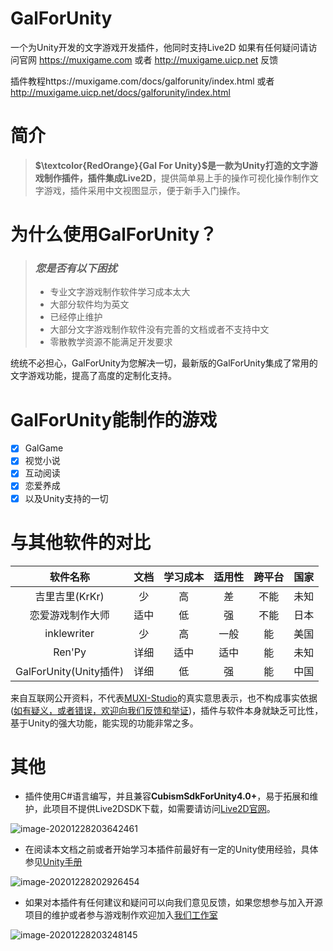 # GalForUnity
一个为Unity开发的文字游戏开发插件，他同时支持Live2D
如果有任何疑问请访问官网 https://muxigame.com 或者 http://muxigame.uicp.net 反馈

插件教程https://muxigame.com/docs/galforunity/index.html 或者 http://muxigame.uicp.net/docs/galforunity/index.html
# 简介

> **$\textcolor{RedOrange}{Gal For Unity}$**是一款为Unity打造的文字游戏制作插件，插件集成**Live2D**，提供简单易上手的操作可视化操作制作文字游戏，插件采用中文视图显示，便于新手入门操作。

# 为什么使用GalForUnity？

> ### *您是否有以下困扰*
>
> - 专业文字游戏制作软件学习成本太大
> - 大部分软件均为英文
> - 已经停止维护
> - 大部分文字游戏制作软件没有完善的文档或者不支持中文
> - 零散教学资源不能满足开发要求

统统不必担心，GalForUnity为您解决一切，最新版的GalForUnity集成了常用的文字游戏功能，提高了高度的定制化支持。

# GalForUnity能制作的游戏

- [x] GalGame
- [x] 视觉小说
- [x] 互动阅读
- [x] 恋爱养成
- [x] 以及Unity支持的一切

# 与其他软件的对比

|        软件名称        | 文档 | 学习成本 | 适用性 | 跨平台 | 国家 |
| :--------------------: | :--: | :------: | :----: | :----: | :--: |
|     吉里吉里(KrKr)     |  少  |    高    |   差   |  不能  | 未知 |
|    恋爱游戏制作大师    | 适中 |    低    |   强   |  不能  | 日本 |
|      inklewriter       |  少  |    高    |  一般  |   能   | 美国 |
|         Ren'Py         | 详细 |   适中   |  适中  |   能   | 未知 |
| GalForUnity(Unity插件) | 详细 |    低    |   强   |   能   | 中国 |

来自互联网公开资料，不代表[MUXI-Studio](http://muxigame.uicp.net/)的真实意思表示，也不构成事实依据([如有疑义，或者错误，欢迎向我们反馈和举证](http://muxigame.uicp.net/pc/feedback/feedback.html))，插件与软件本身就缺乏可比性，基于Unity的强大功能，能实现的功能非常之多。

# 其他

- 插件使用C#语言编写，并且兼容**CubismSdkForUnity4.0+**，易于拓展和维护，此项目不提供Live2DSDK下载，如需要请访问[Live2D官网](https://www.live2d.com/)。

![image-20201228203642461](http://tiebapic.baidu.com/forum/pic/item/5d1ed21b0ef41bd5611e0eb246da81cb39db3d23.jpg)

<!--Live2D官网-->

- 在阅读本文档之前或者开始学习本插件前最好有一定的Unity使用经验，具体参见[Unity手册](https://docs.unity3d.com/Manual/index.html)

![image-20201228202926454](http://tiebapic.baidu.com/forum/pic/item/19dbb6fd5266d016dd54786e802bd40735fa3523.jpg)

<!--Unity官网-->


- 如果对本插件有任何建议和疑问可以向我们意见反馈，如果您想参与加入开源项目的维护或者参与游戏制作欢迎加入[我们工作室](http://muxigame.uicp.net/)

![image-20201228203248145](http://tiebapic.baidu.com/forum/pic/item/2ef41bd5ad6eddc49faa52bd2edbb6fd52663323.jpg)

<!--MUXI官网-->

